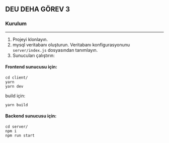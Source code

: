 ## DEU DEHA GÖREV 3

### Kurulum

---

1. Projeyi klonlayın.
1. mysql veritabanı oluşturun. Veritabanı konfigurasyonunu `server/index.js` dosyasından tanımlayın.
1. Sunucuları çalıştırın:

#### Frontend sunucusu için:
```
cd client/
yarn
yarn dev
```

build için:
```
yarn build
```

#### Backend sunucusu için:
```
cd server/
npm i
npm run start
```